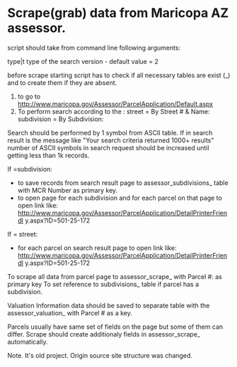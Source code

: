 # Scrape(grab) data from Maricopa AZ assessor.

script should take from command line following arguments:

type|t type of the search
version - default value = 2

before scrape starting script has to check if all necessary tables are
exist (<table>_<version>) and to create them if they are absent.

1. to go to
http://www.maricopa.gov/Assessor/ParcelApplication/Default.aspx
2. To perform search according to the <type>:
street = By Street # & Name:
subdivision = By Subdivision:

Search should be performed by 1 symbol from ASCII table.
If in search result is the message like "Your search criteria returned
1000+ results" number of ASCII symbols in search request should be
increased until getting less than 1k records.

If <type>=subdivision:
- to save records from search result page to
assessor_subdivisions_<version> table with MCR Number as primary key.
- to open page for each subdivision and for each parcel on that page to
open link like:
http://www.maricopa.gov/Assessor/ParcelApplication/DetailPrinterFriendl
y.aspx?ID=501-25-172

If <type>= street:
- for each parcel on search result page to open link like:
http://www.maricopa.gov/Assessor/ParcelApplication/DetailPrinterFriendl
y.aspx?ID=501-25-172

To scrape all data from parcel page to assessor_scrape_<version> with
Parcel #: as primary key
To set reference to subdivisions_<version> table if parcel has a
subdivision.

Valuation Information data should be saved to separate table with the
assessor_valuation_<version> with Parcel # as a key.

Parcels usually have same set of fields on the page but some of them
can differ. Scrape should create additionaly fields in
assessor_scrape_<version> automatically.

Note. It's old project. Origin source site structure was changed.
